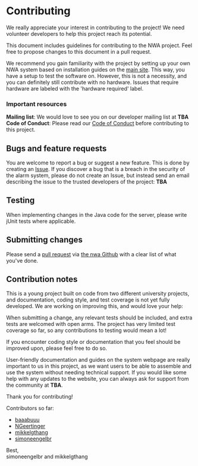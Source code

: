 # Contributing

We really appreciate your interest in contributing to the project! We need volunteer developers to help this project reach its potential.

This document includes guidelines for contributing to the NWA project. Feel free to propose changes to this document in a pull request. 

We recommend you gain familiarity with the project by setting up your own NWA system based on installation guides on the [main site](nwa-site.herokuapp.com). This way, you have a setup to test the software on. However, this is not a necessity, and you can definitely still contribute with no hardware. Issues that require hardware are labeled with the 'hardware required' label.

### Important resources
**Mailing list**: We would love to see you on our developer mailing list at **TBA**</br>
**Code of Conduct**: Please read our [Code of Conduct](https://github.com/simoneengelbr/nwa/CODE_OF_CONDUCT.md) before contributing to this project. 

## Bugs and feature requests
You are welcome to report a bug or suggest a new feature. This is done by creating an [Issue](https://help.github.com/en/enterprise/2.15/user/articles/creating-an-issue).
If you discover a bug that is a breach in the security of the alarm system, please do not create an Issue, but instead send an email describing the issue to the trusted developers of the project: **TBA**

## Testing
When implementing changes in the Java code for the server, please write jUnit tests where applicable.

## Submitting changes
Please send a [pull request](http://help.github.com/pull-requests/) via [the nwa Github](https://github.com/simoneengelbr/nwa/pulls) with a clear list of what you've done. 

## Contribution notes
This is a young project built on code from two different university projects, and documentation, coding style, and test coverage is not yet fully developed. We are working on improving this, and would love your help:

When submitting a change, any relevant tests should be included, and extra tests are welcomed with open arms. The project has very limited test coverage so far, so any contributions to testing would mean a lot!

If you encounter coding style or documentation that you feel should be improved upon, please feel free to do so.

User-friendly documentation and guides on the system webpage are really important to us in this project, as we want users to be able to assemble and use the system without needing technical support. If you would like some help with any updates to the website, you can always ask for support from the community at **TBA**.

Thank you for contributing!

Contributors so far:
- [baaabuuu](https://github.com/baaabuuu)
- [NGeertinger](https://github.com/NGeertinger)
- [mikkelgthang](https://github.com/mikkelgthang)
- [simoneengelbr](https://github.com/simoneengelbr)

Best, </br>
simoneengelbr and mikkelgthang

